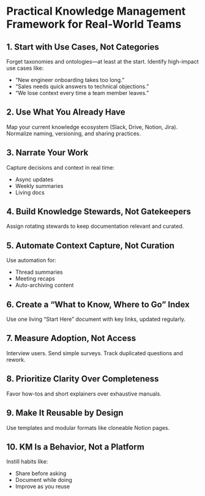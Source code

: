 # Practical Knowledge Management Framework for Real-World Teams

## 1. Start with Use Cases, Not Categories
Forget taxonomies and ontologies—at least at the start. Identify high-impact use cases like:
- “New engineer onboarding takes too long.”
- “Sales needs quick answers to technical objections.”
- “We lose context every time a team member leaves.”

## 2. Use What You Already Have
Map your current knowledge ecosystem (Slack, Drive, Notion, Jira). Normalize naming, versioning, and sharing practices.

## 3. Narrate Your Work
Capture decisions and context in real time:
- Async updates
- Weekly summaries
- Living docs

## 4. Build Knowledge Stewards, Not Gatekeepers
Assign rotating stewards to keep documentation relevant and curated.

## 5. Automate Context Capture, Not Curation
Use automation for:
- Thread summaries
- Meeting recaps
- Auto-archiving content

## 6. Create a “What to Know, Where to Go” Index
Use one living “Start Here” document with key links, updated regularly.

## 7. Measure Adoption, Not Access
Interview users. Send simple surveys. Track duplicated questions and rework.

## 8. Prioritize Clarity Over Completeness
Favor how-tos and short explainers over exhaustive manuals.

## 9. Make It Reusable by Design
Use templates and modular formats like cloneable Notion pages.

## 10. KM Is a Behavior, Not a Platform
Instill habits like:
- Share before asking
- Document while doing
- Improve as you reuse
